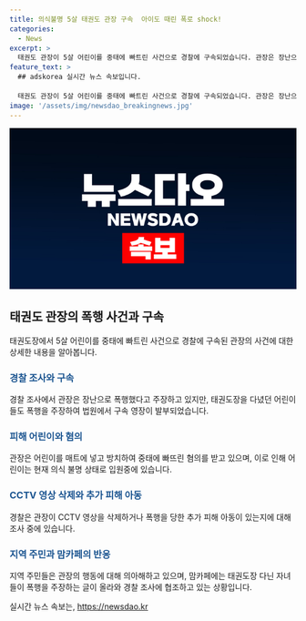 ```yaml
---
title: 의식불명 5살 태권도 관장 구속  아이도 때린 폭로 shock!
categories:
  - News
excerpt: >
  태권도 관장이 5살 어린이를 중태에 빠트린 사건으로 경찰에 구속되었습니다. 관장은 장난으로 그랐다 주장하며 실체를 부인하고 있지만, CCTV 삭제 등 수사 진행 중이며 추가 피해 아동 여부도 조사 중입니다. 지역 주민과 맘카페 글으로는 다른 아이들도 폭행을 당했다는 주장이 나와 경찰 수사가 계속되고 있습니다. 해당 어린이는 여전히 의식 불명 상태로 치료를 받고 있습니다. (출처: KBS 뉴스)
feature_text: >
  ## adskorea 실시간 뉴스 속보입니다.

  태권도 관장이 5살 어린이를 중태에 빠트린 사건으로 경찰에 구속되었습니다. 관장은 장난으로 그랐다 주장하며 실체를 부인하고 있지만, CCTV 삭제 등 수사 진행 중이며 추가 피해 아동 여부도 조사 중입니다. 지역 주민과 맘카페 글으로는 다른 아이들도 폭행을 당했다는 주장이 나와 경찰 수사가 계속되고 있습니다. 해당 어린이는 여전히 의식 불명 상태로 치료를 받고 있습니다. (출처: KBS 뉴스)
image: '/assets/img/newsdao_breakingnews.jpg'
---
```


<p><img src="/assets/img/newsdao_breakingnews.jpg" alt="adskorea 속보" /></p>

<h2 data-ke-size="size26">태권도 관장의 폭행 사건과 구속</h2>

<p data-ke-size="size16">태권도장에서 5살 어린이를 중태에 빠트린 사건으로 경찰에 구속된 관장의 사건에 대한 상세한 내용을 알아봅니다.</p>

<h3><b><span style="color: #1a5490;">경찰 조사와 구속</span></b></h3>

<p data-ke-size="size16">경찰 조사에서 관장은 장난으로 폭행했다고 주장하고 있지만, 태권도장을 다녔던 어린이들도 폭행을 주장하여 법원에서 구속 영장이 발부되었습니다.</p>

<h3><b><span style="color: #1a5490;">피해 어린이와 혐의</span></b></h3>

<p data-ke-size="size16">관장은 어린이를 매트에 넣고 방치하여 중태에 빠뜨린 혐의를 받고 있으며, 이로 인해 어린이는 현재 의식 불명 상태로 입원중에 있습니다.</p>

<h3><b><span style="color: #1a5490;">CCTV 영상 삭제와 추가 피해 아동</span></b></h3>

<p data-ke-size="size16">경찰은 관장이 CCTV 영상을 삭제하거나 폭행을 당한 추가 피해 아동이 있는지에 대해 조사 중에 있습니다.</p>

<h3><b><span style="color: #1a5490;">지역 주민과 맘카페의 반응</span></b></h3>

<p data-ke-size="size16">지역 주민들은 관장의 행동에 대해 의아해하고 있으며, 맘카페에는 태권도장 다닌 자녀들이 폭행을 주장하는 글이 올라와 경찰 조사에 협조하고 있는 상황입니다.</p>
실시간 뉴스 속보는, <a href="https://newsdao.kr" rel="dofollow">https://newsdao.kr</a>


